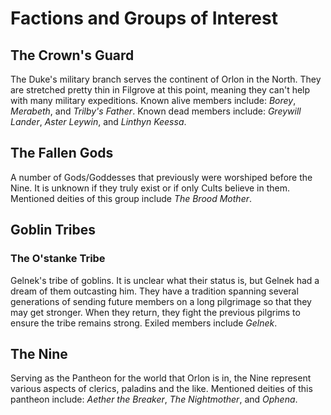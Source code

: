 # Factions and Groups of Interest

## The Crown's Guard

The Duke's military branch serves the continent of Orlon in the North. They are stretched pretty thin in Filgrove at this point, meaning they can't help with many military expeditions. Known alive members include: *Borey*, *Merabeth*, and *Trilby's Father*. Known dead members include: *Greywill Lander*, *Aster Leywin*, and *Linthyn Keessa*.

## The Fallen Gods

A number of Gods/Goddesses that previously were worshiped before the Nine. It is unknown if they truly exist or if only Cults believe in them. Mentioned deities of this group include *The Brood Mother*.

## Goblin Tribes

### The O'stanke Tribe

Gelnek's tribe of goblins. It is unclear what their status is, but Gelnek had a dream of them outcasting him. They have a tradition spanning several generations of sending future members on a long pilgrimage so that they may get stronger. When they return, they fight the previous pilgrims to ensure the tribe remains strong. Exiled members include *Gelnek*.

## The Nine

Serving as the Pantheon for the world that Orlon is in, the Nine represent various aspects of clerics, paladins and the like. Mentioned deities of this pantheon include: *Aether the Breaker*, *The Nightmother*, and *Ophena*.


